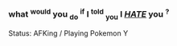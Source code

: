 ### what <sup>would</sup> you <sub>do</sub> <sup>if</sup> I <sup>told</sup> <sub>you</sub> I [***HATE***](https://dont-let-the-dead-bite.carrd.co/#) you <sup>?</sup>

Status: AFKing / Playing Pokemon Y



